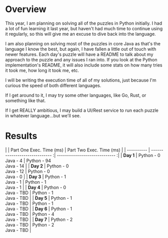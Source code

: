 # Overview
This year, I am planning on solving all of the puzzles in Python initially. I had a lot of
fun learning it last year, but haven't had much time to continue using it regularly, so this
will give me an excuse to dive back into the language.

I am also planning on solving most of the puzzles in core Java as that's the language I know the
best, but again, I have fallen a little out of touch with newer features. Each day's puzzle
will have a README to talk about my approach to the puzzle and any issues I ran into. If you look
at the Python implementation's README, it will also include some stats on how many tries it took me,
how long it took me, etc.

I will be writing the execution time of all of my solutions, just because I'm curious the speed
of both different languages.

If I get around to it, I may try some other languages, like Go, Rust, or something like that.

If I get REALLY ambitious, I may build a UI/Rest service to run each puzzle in whatever language...but we'll see.

# Results

|            | Part One Exec. Time (ms)       | Part Two Exec. Time (ms)       |
| ---------- | ----------------------------- :| ----------------------------- :|
| **Day 1**  | Python - 0 <br />Java - 4      | Python - 94 <br />Java - 14    |
| **Day 2**  | Python - 0 <br />Java - 12     | Python - 0 <br />Java - 0      |
| **Day 3**  | Python - 1 <br />Java - 1      | Python - 1 <br />Java - 1      |
| **Day 4**  | Python - 0 <br />Java - TBD    | Python - 1 <br />Java - TBD    |
| **Day 5**  | Python - 1 <br />Java - TBD    | Python - 1 <br />Java - TBD    |
| **Day 6**  | Python - 1 <br />Java - TBD    | Python - 4 <br />Java - TBD    |
| **Day 7**  | Python - 2 <br />Java - TBD    | Python - 2 <br />Java - TBD    |
